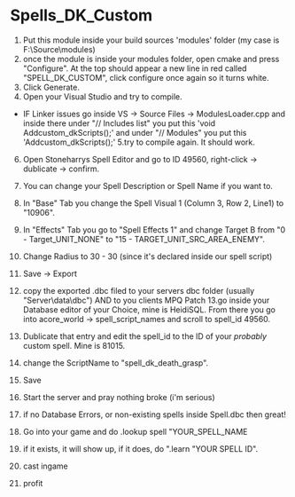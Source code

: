 # Spells_DK_Custom
1. Put this module inside your build sources 'modules' folder (my case is F:\Source\modules)
2. once the module is inside your modules folder, open cmake and press "Configure". At the top should appear a new line in red called "SPELL_DK_CUSTOM", click configure once again so it turns white. 
3. Click Generate.
4. Open your Visual Studio and try to compile.
- IF Linker issues go inside VS -> Source Files -> ModulesLoader.cpp and inside there under "// Includes list" you put this 'void Addcustom_dkScripts();' and under "// Modules" you put this 'Addcustom_dkScripts();'
5.try to compile again. It should work.
6. Open Stoneharrys Spell Editor and go to ID 49560, right-click -> dublicate -> confirm.
7. You can change your Spell Description or Spell Name if you want to.
8. In "Base" Tab you change the Spell Visual 1 (Column 3, Row 2, Line1) to "10906".
9. In "Effects" Tab you go to "Spell Effects 1" and change Target B from "0 - Target_UNIT_NONE" to "15 - TARGET_UNIT_SRC_AREA_ENEMY".
10. Change Radius to 30 - 30 (since it's declared inside our spell script)
11. Save -> Export
12. copy the exported .dbc filed to your servers dbc folder (usually "Server\data\dbc") AND to you clients MPQ Patch
13.go inside your Database editor of your Choice, mine is HeidiSQL. From there you go into acore_world -> spell_script_names and scroll to spell_id 49560.
14. Dublicate that entry and edit the spell_id to the ID of your *probably* custom spell. Mine is 81015.
15. change the ScriptName to "spell_dk_death_grasp". 
16. Save

17. Start the server and pray nothing broke (i'm serious)
18. if no Database Errors, or non-existing spells inside Spell.dbc then great!
19. Go into your game and do .lookup spell "YOUR_SPELL_NAME
20. if it exists, it will show up, if it does, do ".learn "YOUR SPELL ID".
21. cast ingame
22. profit
